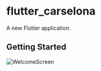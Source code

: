 # flutter_carselona

A new Flutter application.

## Getting Started



![WelcomeScreen](https://user-images.githubusercontent.com/17541038/120799597-93aa3280-c55c-11eb-8b48-a46e182be0f4.png)
